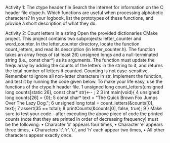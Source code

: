 Activity 1: The ctype header file Search the internet for information on the C header file ctype.h. Which functions are useful when processing alphabetic characters? In your logbook, list the prototypes of these functions, and provide a short description of what they do.

Activity 2: Count letters in a string Open the provided dictionaries CMake project. This project contains two subprojects: letter_counter and word_counter. In the letter_counter directory, locate the function count_letters, and read its description (in letter_counter.h). The function takes an array freqs of (at least 26) unsigned longs and a null-terminated string (i.e., const char*) as its arguments. The function must update the freqs array by adding the counts of the letters in the string to it, and returns the total number of letters it counted. Counting is not case-sensitive. Remember to ignore all non-letter characters in str. Implement the function, and test it by running the code given below. To make your life easy, use the functions of the ctype.h header file. 1 unsigned long count_letters(unsigned long counts[static 26], const char* str)←- ; 2 3 int main(void){ 4 unsigned long counts[26] = {0}; 5 const char* text = "The Quick Brown Fox Jumps Over The Lazy Dog."; 6 unsigned long total = count_letters(&counts[0], text); 7 assert(35 == total); 8 printCounts(&counts[0], false, true); 9 } Make sure to test your code - after executing the above piece of code the printed counts (note that they are printed in order of decreasing frequency) must be the following:
• Character ’o’ appears four times, • Character ’e’ appears three times, • Characters ’t’, ’r’, ’u’, and ’h’ each appear two times, • All other characters appear exactly once.